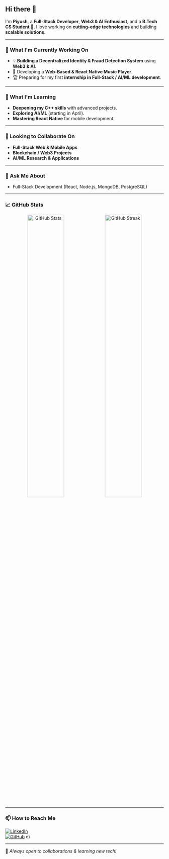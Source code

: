 ## Hi there 👋  
I'm **Piyush**, a **Full-Stack Developer**, **Web3 & AI Enthusiast**, and a **B.Tech CS Student** 🚀. I love working on **cutting-edge technologies** and building **scalable solutions**.  

---

### 🔭 What I'm Currently Working On  
- 💡 **Building a Decentralized Identity & Fraud Detection System** using **Web3 & AI**.  
- 🎵 Developing a **Web-Based & React Native Music Player**.  
- 🏆 Preparing for my first **internship in Full-Stack / AI/ML development**.  

---

### 🌱 What I'm Learning  
- **Deepening my C++ skills** with advanced projects.  
- **Exploring AI/ML** (starting in April).  
- **Mastering React Native** for mobile development.  

---

### 👯 Looking to Collaborate On  
- **Full-Stack Web & Mobile Apps**  
- **Blockchain / Web3 Projects**  
- **AI/ML Research & Applications**  

---

### 💬 Ask Me About  
- Full-Stack Development (React, Node.js, MongoDB, PostgreSQL)  

---

### 📈 GitHub Stats  
<p align="center">
  <img src="https://github-readme-stats.vercel.app/api?username=ichikawa013&show_icons=true&theme=radical" width="48%" alt="GitHub Stats">
  <img src="https://github-readme-streak-stats.herokuapp.com/?user=ichikawa013&theme=radical" width="48%" alt="GitHub Streak">
</p>

---

### 📫 How to Reach Me  
[![LinkedIn](https://img.shields.io/badge/LinkedIn-ichikawa013-0077B5?style=flat&logo=linkedin)](www.linkedin.com/in/piyush-mishra-90174a281)  
[![GitHub](https://img.shields.io/badge/GitHub-ichikawa013-181717?style=flat&logo=github)](https://github.com/ichikawa013) e)  

---

🚀 *Always open to collaborations & learning new tech!*  
